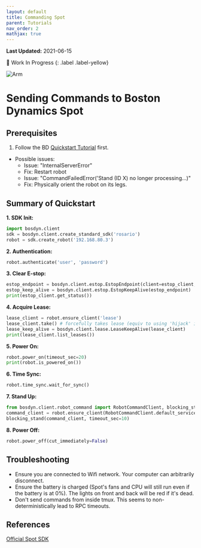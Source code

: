 ```yaml
---
layout: default
title: Commanding Spot
parent: Tutorials
nav_order: 2
mathjax: true
---
```

**Last Updated:** 2021-06-15

🚧 Work In Progress
{: .label .label-yellow}

![Arm](https://d33wubrfki0l68.cloudfront.net/d7fde05575f5064aa5f6b57b0c9424d2e7da5b79/f9951/_images/arm-diagrams-02.png)

# Sending Commands to Boston Dynamics Spot

## Prerequisites

1. Follow the BD [Quickstart Tutorial](https://dev.bostondynamics.com/docs/python/quickstart) first.
- Possible issues:
   - Issue: "InternalServerError"
   - Fix: Restart robot
   - Issue: "CommandFailedError('Stand (ID X) no longer processing...)"
   - Fix: Physically orient the robot on its legs.

## Summary of Quickstart

**1. SDK Init:**
```python
import bosdyn.client
sdk = bosdyn.client.create_standard_sdk('rosario')
robot = sdk.create_robot('192.168.80.3')
```

**2. Authentication:**
```python
robot.authenticate('user', 'password')
```

**3. Clear E-stop:**
```python
estop_endpoint = bosdyn.client.estop.EstopEndpoint(client=estop_client, name='my_estop', estop_timeout=9.0)
estop_keep_alive = bosdyn.client.estop.EstopKeepAlive(estop_endpoint)
print(estop_client.get_status())
```

**4. Acquire Lease:**
```python
lease_client = robot.ensure_client('lease')
lease_client.take() # forcefully takes lease (equiv to using 'hijack' in the teleop interface)
lease_keep_alive = bosdyn.client.lease.LeaseKeepAlive(lease_client)
print(lease_client.list_leases())
```

**5. Power On:**
```python
robot.power_on(timeout_sec=20)
print(robot.is_powered_on())
```

**6. Time Sync:**
```python
robot.time_sync.wait_for_sync()
```

**7. Stand Up:**
```python
from bosdyn.client.robot_command import RobotCommandClient, blocking_stand
command_client = robot.ensure_client(RobotCommandClient.default_service_name)
blocking_stand(command_client, timeout_sec=10)
```

**8. Power Off:**
```python
robot.power_off(cut_immediately=False)
```

## Troubleshooting
- Ensure you are connected to Wifi network. Your computer can arbitrarily disconnect.
- Ensure the battery is charged (Spot's fans and CPU will still run even if the battery is at 0%). The lights on front and back will be red if it's dead.
- Don't send commands from inside tmux. This seems to non-deterministically lead to RPC timeouts.

## References

[Official Spot SDK](https://dev.bostondynamics.com/)
